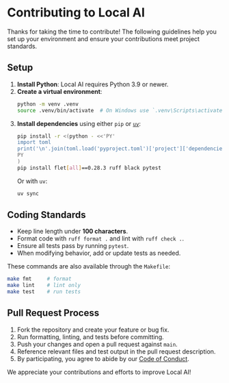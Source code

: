 # Contributing to Local AI

Thanks for taking the time to contribute! The following guidelines help you set up your
environment and ensure your contributions meet project standards.

## Setup

1. **Install Python**: Local AI requires Python 3.9 or newer.
2. **Create a virtual environment**:
   ```bash
   python -m venv .venv
   source .venv/bin/activate  # On Windows use `.venv\Scripts\activate`
   ```
3. **Install dependencies** using either `pip` or [`uv`](https://github.com/astral-sh/uv):
   ```bash
   pip install -r <(python - <<'PY'
   import toml
   print('\n'.join(toml.load('pyproject.toml')['project']['dependencies']))
   PY
   )
   pip install flet[all]==0.28.3 ruff black pytest
   ```
   Or with `uv`:
   ```bash
   uv sync
   ```

## Coding Standards

- Keep line length under **100 characters**.
- Format code with `ruff format .` and lint with `ruff check .`.
- Ensure all tests pass by running `pytest`.
- When modifying behavior, add or update tests as needed.

These commands are also available through the `Makefile`:
```bash
make fmt     # format
make lint    # lint only
make test    # run tests
```

## Pull Request Process

1. Fork the repository and create your feature or bug fix.
2. Run formatting, linting, and tests before committing.
3. Push your changes and open a pull request against `main`.
4. Reference relevant files and test output in the pull request description.
5. By participating, you agree to abide by our [Code of Conduct](CODE_OF_CONDUCT.md).

We appreciate your contributions and efforts to improve Local AI!
